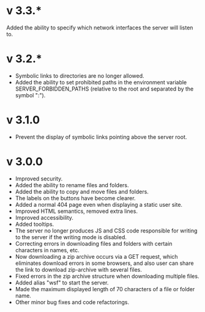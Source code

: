 # v 3.3.*
Added the ability to specify which network interfaces the server will listen to.

# v 3.2.*
* Symbolic links to directories are no longer allowed.
* Added the ability to set prohibited paths in the environment variable SERVER_FORBIDDEN_PATHS (relative to the root and separated by the symbol ":").

# v 3.1.0
* Prevent the display of symbolic links pointing above the server root.

# v 3.0.0
* Improved security.
* Added the ability to rename files and folders.
* Added the ability to copy and move files and folders.
* The labels on the buttons have become clearer.
* Added a normal 404 page even when displaying a static user site.
* Improved HTML semantics, removed extra lines.
* Improved accessibility.
* Added tooltips.
* The server no longer produces JS and CSS code responsible for writing to the server if the writing mode is disabled.
* Correcting errors in downloading files and folders with certain characters in names, etc.
* Now downloading a zip archive occurs via a GET request, which eliminates download errors in some browsers, and also user can share the link to download zip-archive with several files.
* Fixed errors in the zip archive structure when downloading multiple files.
* Added alias "wsf" to start the server.
* Made the maximum displayed length of 70 characters of a file or folder name.
* Other minor bug fixes and code refactorings.